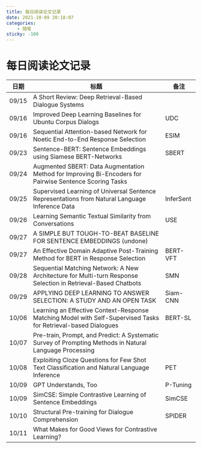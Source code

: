 ```yaml
---
title: 每日阅读论文记录 
date: 2021-10-09 20:18:07
categories:
    - 随笔
sticky: -100
---
```


# 每日阅读论文记录

| 日期  | 标题                                                         | 备注      |
| ----- | ------------------------------------------------------------ | --------- |
| 09/15 | A Short Review: Deep Retrieval-Based Dialogue Systems        |           |
| 09/16 | Improved Deep Learning Baselines for Ubuntu Corpus Dialogs   | UDC       |
| 09/16 | Sequential Attention-based Network for Noetic End-to-End Response Selection | ESIM      |
| 09/23 | Sentence-BERT: Sentence Embeddings using Siamese BERT-Networks | SBERT     |
| 09/24 | Augmented SBERT: Data Augmentation Method for Improving Bi-Encoders for Pairwise Sentence Scoring Tasks |           |
| 09/25 | Supervised Learning of Universal Sentence Representations from Natural Language Inference Data | InferSent |
| 09/26 | Learning Semantic Textual Similarity from Conversations      | USE       |
| 09/27 | A SIMPLE BUT TOUGH-TO-BEAT BASELINE FOR SENTENCE EMBEDDINGS (undone) |           |
| 09/27 | An Effective Domain Adaptive Post-Training Method for BERT in Response Selection | BERT-VFT  |
| 09/28 | Sequential Matching Network: A New Architecture for Multi-turn Response Selection in Retrieval-Based Chatbots | SMN       |
| 09/29 | APPLYING DEEP LEARNING TO ANSWER SELECTION: A STUDY AND AN OPEN TASK | Siam-CNN  |
| 10/06 | Learning an Effective Context-Response Matching Model with Self-Supervised Tasks for Retrieval-based Dialogues | BERT-SL   |
| 10/07 | Pre-train, Prompt, and Predict: A Systematic Survey of Prompting Methods in Natural Language Processing |           |
| 10/08 | Exploiting Cloze Questions for Few Shot Text Classification and Natural Language Inference | PET       |
| 10/09 | GPT Understands, Too                                         | P-Tuning  |
| 10/09 | SimCSE: Simple Contrastive Learning of Sentence Embeddings   | SimCSE    |
| 10/10 | Structural Pre-training for Dialogue Comprehension           | SPIDER    |
| 10/11 | What Makes for Good Views for Contrastive Learning?          |           |


